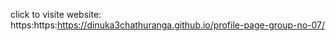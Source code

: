 



click to visite website: https:https:https://dinuka3chathuranga.github.io/profile-page-group-no-07/
